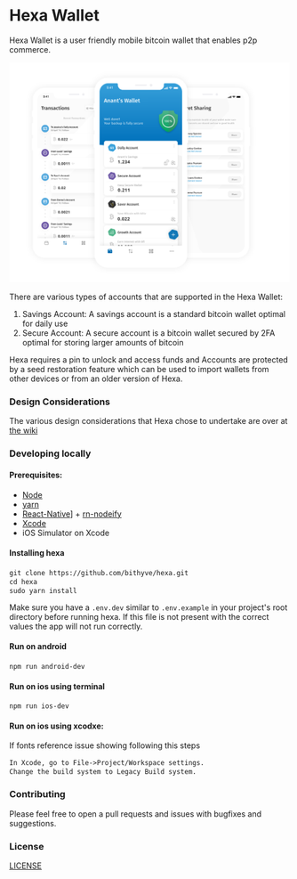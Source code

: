 # Hexa Wallet
  
Hexa Wallet is a user friendly mobile bitcoin wallet that enables p2p commerce.
   
![Hexa Wallet](hexa.png)
   
There are various types of accounts that are supported in the Hexa Wallet:

1. Savings Account: A savings account is a standard bitcoin wallet optimal for daily use
2. Secure Account: A secure account is a bitcoin wallet secured by 2FA optimal for storing larger amounts of bitcoin  
      
Hexa requires a pin to unlock and access funds and Accounts are protected by a seed restoration feature which can be used to import wallets from other devices or from an older version of Hexa.

### Design Considerations
    
The various design considerations that Hexa chose to undertake are over at [the wiki](https://github.com/thecryptobee/Hexa-Wallet/wiki/Design-Considerations)
    
### Developing locally   
  
#### Prerequisites:
- [Node](https://nodejs.org/en/)
- [yarn](https://www.npmjs.com/package/yarn)
- [React-Native](https://www.npmjs.com/package/react-native)] + [rn-nodeify](https://www.npmjs.com/package/rn-nodeify)
- [Xcode](https://developer.apple.com/xcode/)
- iOS Simulator on Xcode

#### Installing hexa
```
git clone https://github.com/bithyve/hexa.git
cd hexa
sudo yarn install
```
Make sure you have a `.env.dev` similar to `.env.example` in your project's root directory before running hexa. If this file is not present with the correct values the app will not run correctly.

#### Run on android
```
npm run android-dev
```

#### Run on ios using terminal
```
npm run ios-dev
```   
#### Run on ios using xcodxe:
If fonts reference issue showing following this steps

```
In Xcode, go to File->Project/Workspace settings.
Change the build system to Legacy Build system.
```


### Contributing
Please feel free to open a pull requests and issues with bugfixes and suggestions.
    
### License  
[LICENSE](LICENSE)
